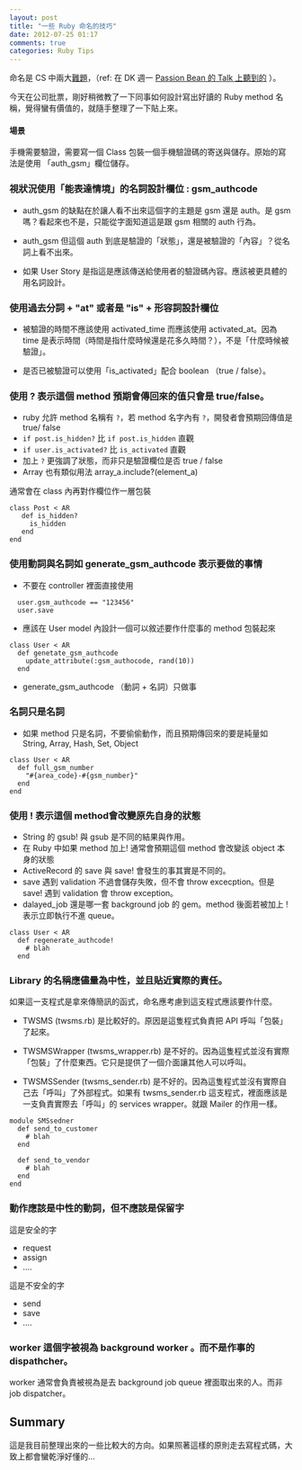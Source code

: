 ```yaml
---
layout: post
title: "一些 Ruby 命名的技巧"
date: 2012-07-25 01:17
comments: true
categories: Ruby Tips
---
```


命名是 CS 中兩大[難題](http://martinfowler.com/bliki/TwoHardThings.html)，（ref: 在 DK 週一 [Passion Bean 的 Talk 上聽到的](http://blog.gslin.org/archives/2012/07/24/2931/%e5%9c%a8-passion-bean-%e5%88%86%e4%ba%ab%ef%bc%9asystem-operations-for-startup/) ）。

今天在公司批票，剛好稍微教了一下同事如何設計寫出好讀的 Ruby method 名稱，覺得蠻有價值的，就隨手整理了一下貼上來。

#### 場景

手機需要驗證，需要寫一個 Class 包裝一個手機驗證碼的寄送與儲存。原始的寫法是使用 「auth_gsm」欄位儲存。

### 視狀況使用「能表達情境」的名詞設計欄位 : gsm_authcode

* auth_gsm 的缺點在於讓人看不出來這個字的主題是 gsm 還是 auth。是 gsm 嗎？看起來也不是，只能從字面知道這是跟 gsm 相關的 auth 行為。

* auth_gsm 但這個 auth 到底是驗證的「狀態」，還是被驗證的「內容」？從名詞上看不出來。

* 如果 User Story 是指這是應該傳送給使用者的驗證碼內容。應該被更具體的用名詞設計。

### 使用過去分詞 + "at" 或者是 "is" + 形容詞設計欄位

* 被驗證的時間不應該使用 activated_time 而應該使用 activated_at。因為 time 是表示時間（時間是指什麼時候還是花多久時間？），不是「什麼時候被驗證」。

* 是否已被驗證可以使用「is_activated」配合 boolean （true / false）。

### 使用 ? 表示這個 method 預期會傳回來的值只會是 true/false。

* ruby 允許 method 名稱有 `?`，若 method 名字內有 `?`，開發者會預期回傳值是 true/ false
* `if post.is_hidden?` 比 `if post.is_hidden` 直觀
* `if user.is_activated?` 比 `is_activated` 直觀
* 加上 `?` 更強調了狀態，而非只是驗證欄位是否 true / false
* Array 也有類似用法  array_a.include?(element_a)

通常會在 class 內再對作欄位作一層包裝


```
class Post < AR
   def is_hidden?
     is_hidden
   end
end
```

### 使用動詞與名詞如 generate_gsm_authcode 表示要做的事情

* 不要在 controller 裡面直接使用

```
  user.gsm_authcode == "123456"
  user.save
```

* 應該在 User model 內設計一個可以敘述要作什麼事的 method 包裝起來

```
class User < AR
  def genetate_gsm_authcode
    update_attribute(:gsm_authocode, rand(10))
  end
```

* generate_gsm_authcode （動詞 + 名詞）只做事


### 名詞只是名詞

* 如果 method 只是名詞，不要偷偷動作，而且預期傳回來的要是純量如 String, Array, Hash, Set, Object 

```
class User < AR
  def full_gsm_number
    "#{area_code}-#{gsm_number}"
  end
end
```

### 使用 ! 表示這個 method會改變原先自身的狀態

* String 的 gsub! 與 gsub 是不同的結果與作用。
* 在 Ruby 中如果 method 加上! 通常會預期這個 method 會改變該 object 本身的狀態
* ActiveRecord 的 save 與 save! 會發生的事其實是不同的。
* save 遇到 validation 不過會儲存失敗，但不會 throw excecption。但是 save! 遇到 validation 會 throw exception。
* dalayed_job 還是哪一套 background job 的 gem。method 後面若被加上 ! 表示立即執行不進 queue。

``` 
class User < AR
  def regenerate_authcode!
    # blah
  end
```

### Library 的名稱應儘量為中性，並且貼近實際的責任。

如果這一支程式是拿來傳簡訊的函式，命名應考慮到這支程式應該要作什麼。

* TWSMS (twsms.rb) 是比較好的。原因是這隻程式負責把 API 呼叫「包裝」了起來。

* TWSMSWrapper (twsms_wrapper.rb) 是不好的。因為這隻程式並沒有實際「包裝」了什麼東西。它只是提供了一個介面讓其他人可以呼叫。

* TWSMSSender (twsms_sender.rb) 是不好的。因為這隻程式並沒有實際自己去「呼叫」了外部程式。如果有 twsms_sender.rb 這支程式，裡面應該是一支負責實際去「呼叫」的 services wrapper。就跟 Mailer 的作用一樣。

``` 
module SMSsedner
  def send_to_customer
    # blah
  end
  
  def send_to_vendor
    # blah
  end
end
```

### 動作應該是中性的動詞，但不應該是保留字

這是安全的字

* request
* assign
* ….

這是不安全的字

* send
* save
* ….


### worker 這個字被視為 background worker 。而不是作事的 dispathcher。

worker 通常會負責被視為是去 background job queue 裡面取出來的人。而非 job dispatcher。


## Summary

這是我目前整理出來的一些比較大的方向。如果照著這樣的原則走去寫程式碼，大致上都會蠻乾淨好懂的…

